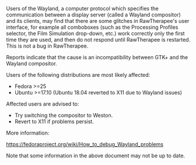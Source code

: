 Users of the Wayland, a computer protocol which specifies the
communication between a display server (called a Wayland compositor) and
its clients, may find that there are some glitches in RawTherapee's user
interface, for example all comboboxes (such as the Processing Profiles
selector, the Film Simulation drop-down, etc.) work correctly only the
first time they are used, and then do not respond until RawTherapee is
restarted. This is not a bug in RawTherapee.

Reports indicate that the cause is an incompatibility between GTK+ and
the Wayland compositor.

Users of the following distributions are most likely affected:

- Fedora \>=25
- Ubuntu \>=17.10 (Ubuntu 18.04 reverted to X11 due to Wayland issues)

Affected users are advised to:

- Try switching the compositor to Weston.
- Revert to X11 if problems persist.

More information:


<https://fedoraproject.org/wiki/How_to_debug_Wayland_problems>

Note that some information in the above document may not be up to date.